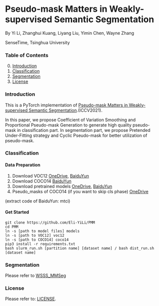 # Pseudo-mask Matters in Weakly-supervised Semantic Segmentation

By Yi Li, Zhanghui Kuang, Liyang Liu, Yimin Chen, Wayne Zhang

SenseTime, Tsinghua University

### Table of Contents
0. [Introduction](#Introduction)
0. [Classification](#Classification)
0. [Segmentation](#Segmentation)
0. [License](#License)

### Introduction

This is a PyTorch implementation of [Pseudo-mask Matters in Weakly-supervised Semantic Segmentation](https://arxiv.org/pdf/2108.12995.pdf).(ICCV2021).

In this paper, we propose Coefficient of Variation Smoothing and Proportional Pseudo-mask Generation to generate high quality pseudo-mask in classification part.
In segmentation part, we propose Pretended Under-Fitting strategy and Cyclic Pseudo-mask for better utilization of pseudo-mask.

### Classification

#### Data Preparation
1. Download VOC12 [OneDrive](https://1drv.ms/f/s!Agn5nXKXMkK5aigB0g238YxuTxs), [BaiduYun](https://pan.baidu.com/s/1GL3zXZuapuXmH9E7Xy8-Fg)
2. Download COCO14 [BaiduYun](https://pan.baidu.com/s/1GL3zXZuapuXmH9E7Xy8-Fg)
3. Download pretrained models [OneDrive](https://1drv.ms/f/s!Agn5nXKXMkK5aigB0g238YxuTxs), [BaiduYun](https://pan.baidu.com/s/1GL3zXZuapuXmH9E7Xy8-Fg)
4. Pseudo_masks of COCO14 (if you want to skip cls phase) [OneDrive](https://onedrive.live.com/?authkey=%21ACgB0g238YxuTxs&cid=B9423297729DF909&id=B9423297729DF909%21110&parId=B9423297729DF909%21109&o=OneUp)

(extract code of BaiduYun: mtci)


#### Get Started
    git clone https://github.com/Eli-YiLi/PMM
    cd PMM
    ln -s [path to model files] models
    ln -s [path to VOC12] voc12
    ln -s [path to COCO14] coco14
    pip3 install -r requirements.txt
    bash slurm_run.sh [partition name] [dataset name] / bash dist_run.sh [dataset name]

### Segmentation
Please refer to [WSSS_MMSeg](https://github.com/Eli-YiLi/WSSS_MMSeg)

### License
Please refer to: [LICENSE](LICENSE).
